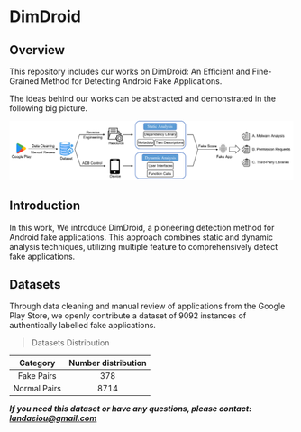 # DimDroid
## Overview

This repository includes our works on DimDroid: An Efficient and Fine-Grained Method
for Detecting Android Fake Applications.

The ideas behind our works can be abstracted and demonstrated in the following big picture.

![big picture](./img/fake5.png)

## Introduction

In this work, We introduce DimDroid, a pioneering detection method for Android fake applications. This approach combines static and dynamic analysis techniques, utilizing multiple feature to comprehensively detect fake applications.

## Datasets

Through data cleaning and manual review of applications from the Google Play Store, we openly contribute a dataset of 9092 instances of authentically labelled fake applications.

> Datasets Distribution

| Category | Number distribution |
|:--------:|:------:|
|  Fake Pairs  |  378  |
| Normal Pairs  |  8714  |

<strong><em>If you need this dataset or have any questions, please contact: [landaeiou@gmail.com](mailto:landaeiou@gmail.com)</em></strong>
